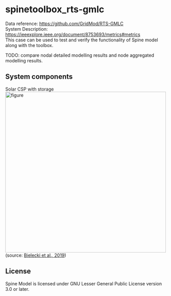 # spinetoolbox_rts-gmlc
Data reference: https://github.com/GridMod/RTS-GMLC<br/>
System Description: https://ieeexplore.ieee.org/document/8753693/metrics#metrics \
This case can be used to test and verify the functionality of Spine model along with the toolbox. 

TODO: compare nodal detailed modelling results and node aggregated modelling results.

## System components
Solar CSP with storage \
<img width="503" alt="figure" src="https://user-images.githubusercontent.com/43530784/78542225-89c55c00-77ff-11ea-95eb-5b0f2975e97d.png"> \
(source: [Bielecki et al., 2019](https://www.hindawi.com/journals/ijp/2019/8796814/))

## License
Spine Model is licensed under GNU Lesser General Public License version 3.0 or later.
